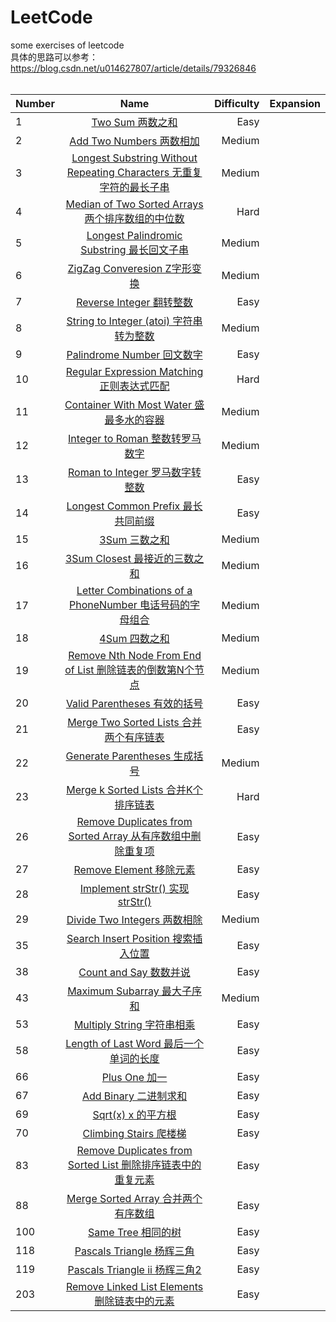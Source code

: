 # LeetCode
some exercises of leetcode<br/>
具体的思路可以参考：https://blog.csdn.net/u014627807/article/details/79326846<br/>
<br/>

| Number | Name | Difficulty | Expansion |
| ------------- |:-------------:| -----:| -----:| 
| 1 | [Two Sum 两数之和](https://github.com/kaisa911/LeetCode/blob/master/Solutions/Easy/TwoSum.js) | Easy | 
| 2 | [Add Two Numbers 两数相加](https://github.com/kaisa911/LeetCode/blob/master/Solutions/Medium/AddTwoNumbers.js) | Medium | 
| 3 | [Longest Substring Without Repeating Characters 无重复字符的最长子串](https://github.com/kaisa911/LeetCode/blob/master/Solutions/Medium/LongestSubstringWithoutRepeatingCharacters%20.js) | Medium |
| 4 | [Median of Two Sorted Arrays 两个排序数组的中位数](https://github.com/kaisa911/LeetCode/blob/master/Solutions/Hard/MedianofTwoSortedArrays.js) | Hard | 
| 5 | [Longest Palindromic Substring 最长回文子串](https://github.com/kaisa911/LeetCode/blob/master/Solutions/Medium/LongestPalindromicSubstring.js) | Medium |
| 6 | [ZigZag Converesion Z字形变换](https://github.com/kaisa911/LeetCode/blob/master/Solutions/Medium/ZigZagConveresion.js) | Medium | 
| 7 | [Reverse Integer 翻转整数](https://github.com/kaisa911/LeetCode/blob/master/Solutions/Easy/ReverseInteger.js) | Easy | 
| 8 | [String to Integer (atoi) 字符串转为整数](https://github.com/kaisa911/LeetCode/blob/master/Solutions/Medium/StringtoInteger(atoi).js) | Medium | 
| 9 | [Palindrome Number 回文数字](https://github.com/kaisa911/LeetCode/blob/master/Solutions/Easy/PalindromeNumber.js) | Easy | 
| 10 | [Regular Expression Matching 正则表达式匹配](https://github.com/kaisa911/LeetCode/blob/master/Solutions/Hard/RegularExpressionMatching.js) | Hard | 
| 11 | [Container With Most Water 盛最多水的容器](https://github.com/kaisa911/LeetCode/blob/master/Solutions/Medium/ContainerWithMostWater.js) | Medium | 
| 12 | [Integer to Roman 整数转罗马数字](https://github.com/kaisa911/LeetCode/blob/master/Solutions/Medium/IntegertoRoman.js) | Medium |  
| 13 | [Roman to Integer 罗马数字转整数](https://github.com/kaisa911/LeetCode/blob/master/Solutions/Easy/RomantoInteger.js) | Easy | 
| 14 | [Longest Common Prefix 最长共同前缀](https://github.com/kaisa911/LeetCode/blob/master/Solutions/Easy/LongestCommonPrefix.js) | Easy | 
| 15 | [3Sum 三数之和](https://github.com/kaisa911/LeetCode/blob/master/Solutions/Medium/3Sum.js) | Medium | 
| 16 | [3Sum Closest 最接近的三数之和](https://github.com/kaisa911/LeetCode/blob/master/Solutions/Medium/3SumClosest.js) | Medium |
| 17 | [Letter Combinations of a PhoneNumber 电话号码的字母组合](https://github.com/kaisa911/LeetCode/blob/master/Solutions/Medium/LetterCombinationsofaPhoneNumber.js) | Medium | 
| 18 | [4Sum 四数之和](https://github.com/kaisa911/LeetCode/blob/master/Solutions/Medium/4Sum.js) | Medium | 
| 19 | [Remove Nth Node From End of List 删除链表的倒数第N个节点](https://github.com/kaisa911/LeetCode/blob/master/Solutions/Medium/RemoveNthNodeFromEndofList.js) | Medium | 
| 20 | [Valid Parentheses 有效的括号](https://github.com/kaisa911/LeetCode/blob/master/Solutions/Easy/ValidParentheses.js) | Easy | 
| 21 | [Merge Two Sorted Lists 合并两个有序链表](https://github.com/kaisa911/LeetCode/blob/master/Solutions/Easy/MergeTwoSortedLists.js) | Easy | 
| 22 | [Generate Parentheses 生成括号](https://github.com/kaisa911/LeetCode/blob/master/Solutions/Medium/GenerateParentheses.js) | Medium | 
| 23 | [Merge k Sorted Lists 合并K个排序链表](https://github.com/kaisa911/LeetCode/blob/master/Solutions/Hard/MergekSortedLists.js) | Hard | 
| 26 | [Remove Duplicates from Sorted Array 从有序数组中删除重复项](https://github.com/kaisa911/LeetCode/blob/master/Solutions/Easy/RemoveDuplicatesfromSortedArray.js) | Easy |
| 27 | [Remove Element 移除元素](https://github.com/kaisa911/LeetCode/blob/master/Solutions/Easy/RemoveElement.js) | Easy |
| 28 | [Implement strStr() 实现strStr()](https://github.com/kaisa911/LeetCode/blob/master/Solutions/Easy/ImplementstrStr().js) | Easy | 
| 29 | [Divide Two Integers 两数相除](https://github.com/kaisa911/LeetCode/blob/master/Solutions/Medium/DivideTwoIntegers.js) | Medium | 
| 35 | [Search Insert Position 搜索插入位置](https://github.com/kaisa911/LeetCode/blob/master/Solutions/Easy/SearchInsertPosition.js) | Easy | 
| 38 | [Count and Say 数数并说](https://github.com/kaisa911/LeetCode/blob/master/Solutions/Easy/CountandSay.js) | Easy | 
| 43 | [Maximum Subarray 最大子序和](https://github.com/kaisa911/LeetCode/blob/master/Solutions/Medium/MaximumSubarray.js) | Medium | 
| 53 | [Multiply String 字符串相乘](https://github.com/kaisa911/LeetCode/blob/master/Solutions/Easy/MaximumSubarray.js) | Easy | 
| 58 | [Length of Last Word 最后一个单词的长度](https://github.com/kaisa911/LeetCode/blob/master/Solutions/Easy/LengthofLastWord.js) | Easy |
| 66 | [Plus One 加一](https://github.com/kaisa911/LeetCode/blob/master/Solutions/Easy/PlusOne.js) | Easy | 
| 67 | [Add Binary 二进制求和](https://github.com/kaisa911/LeetCode/blob/master/Solutions/Easy/AddBinary.js) | Easy | 
| 69 | [Sqrt(x) x 的平方根](https://github.com/kaisa911/LeetCode/blob/master/Solutions/Easy/Sqrt(x).js) | Easy | 
| 70 | [Climbing Stairs 爬楼梯](https://github.com/kaisa911/LeetCode/blob/master/Solutions/Easy/ClimbingStairs.js) | Easy |
| 83 | [Remove Duplicates from Sorted List 删除排序链表中的重复元素](https://github.com/kaisa911/LeetCode/blob/master/Solutions/Easy/RemoveDuplicatesfromSortedList.js) | Easy |
| 88 | [Merge Sorted Array 合并两个有序数组](https://github.com/kaisa911/LeetCode/blob/master/Solutions/Easy/MergeSortedArray.js) | Easy |
| 100 | [Same Tree 相同的树](https://github.com/kaisa911/LeetCode/blob/master/Solutions/Easy/SameTree.js) | Easy |
| 118 | [Pascals Triangle 杨辉三角](https://github.com/kaisa911/LeetCode/blob/master/Solutions/Easy/PascalsTriangle.js) | Easy |
| 119 | [Pascals Triangle ii 杨辉三角2](https://github.com/kaisa911/LeetCode/blob/master/Solutions/Easy/PascalsTriangleii.js) | Easy |
| 203 | [Remove Linked List Elements 删除链表中的元素](https://github.com/kaisa911/LeetCode/blob/master/Solutions/Easy/RemoveLinkedListElements.js) | Easy |
